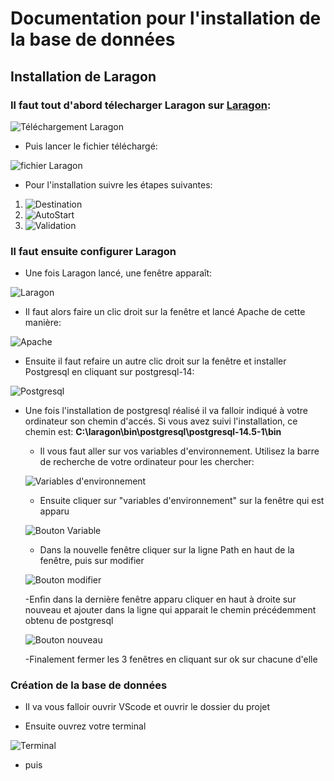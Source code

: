 # **Documentation pour l'installation de la base de données**

## Installation de Laragon

### Il faut tout d'abord télecharger Laragon sur [Laragon](https://laragon.org/download/):

![Téléchargement Laragon](./Images/laragon.png)

- Puis lancer le fichier téléchargé:

![fichier Laragon](./Images//fichier-laragon.png)

- Pour l'installation suivre les étapes suivantes:

1. ![Destination](./Images/Installation_Laragon_Destination.png)
2. ![AutoStart](./Images/Installation_Laragon_AutoStart.png)
3. ![Validation](./Images/Installation_Laragon_Validation.png)

### Il faut ensuite configurer Laragon

- Une fois Laragon lancé, une fenêtre apparaît:

![Laragon](./Images/Fenêtre_Laragon.png)

- Il faut alors faire un clic droit sur la fenêtre et lancé Apache de cette manière:

![Apache](./Images/Laragon_Apache.png)

- Ensuite il faut refaire un autre clic droit sur la fenêtre et installer Postgresql en cliquant sur postgresql-14:

![Postgresql](./Images/Laragon_Postgresql.png)

- Une fois l'installation de postgresql réalisé il va falloir indiqué à votre ordinateur son chemin d'accés. Si vous avez suivi l'installation, ce chemin est: **C:\laragon\bin\postgresql\postgresql-14.5-1\bin**

    - Il vous faut aller sur vos variables d'environnement. Utilisez la barre de recherche de votre ordinateur pour les chercher: 

    ![Variables d'environnement](./Images/Variables-environnement.png)

    - Ensuite cliquer sur "variables d'environnement" sur la fenêtre qui est apparu

    ![Bouton Variable](./Images/Accès_variable.png)

    - Dans la nouvelle fenêtre cliquer sur la ligne Path en haut de la fenêtre, puis sur modifier

    ![Bouton modifier](./Images/Variables_modif.png)

    -Enfin dans la dernière fenêtre apparu cliquer en haut à droite sur nouveau et ajouter dans la ligne qui apparait le chemin précédemment obtenu de postgresql

    ![Bouton nouveau](./Images/Variable_ajout.png)

    -Finalement fermer les 3 fenêtres en cliquant sur ok sur chacune d'elle

### Création de la base de données

- Il va vous falloir ouvrir VScode et ouvrir le dossier du projet 

- Ensuite ouvrez votre terminal 

![Terminal](./Images/image_terminal_1.png)

- puis 





